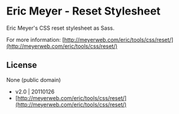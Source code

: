 # Eric Meyer - Reset Stylesheet

Eric Meyer's CSS reset stylesheet as Sass.

For more information: [http://meyerweb.com/eric/tools/css/reset/](http://meyerweb.com/eric/tools/css/reset/)

## License

None (public domain)

* v2.0 | 20110126
* [http://meyerweb.com/eric/tools/css/reset/](http://meyerweb.com/eric/tools/css/reset/)